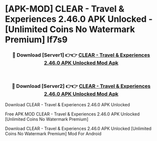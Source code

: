 # [APK-MOD] CLEAR - Travel & Experiences 2.46.0 APK Unlocked - [Unlimited Coins No Watermark Premium] lf7s9



<div align="center">
<h3>🔴 Download [Server1] 👉👉 <a href="https://momento.my/?title=CLEAR_-_Travel_&_Experiences_2.46.0_APK_Unlocked">CLEAR - Travel & Experiences 2.46.0 APK Unlocked Mod Apk</a></h3><br>

<h3>🔴 Download [Server2] 👉👉 <a href="https://momento.my/?title=CLEAR_-_Travel_&_Experiences_2.46.0_APK_Unlocked">CLEAR - Travel & Experiences 2.46.0 APK Unlocked Mod Apk</a></h3>
</div>



Download CLEAR - Travel & Experiences 2.46.0 APK Unlocked 

Free APK MOD CLEAR - Travel & Experiences 2.46.0 APK Unlocked [Unlimited Coins No Watermark Premium]

Download CLEAR - Travel & Experiences 2.46.0 APK Unlocked [Unlimited Coins No Watermark Premium] Mod For Android
